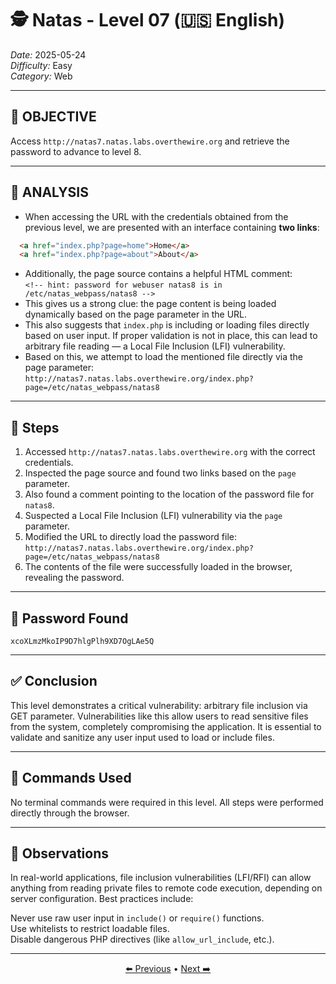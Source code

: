 # 🕵️ Natas - Level 07 (🇺🇸 English)  
*Date:* 2025-05-24  
*Difficulty:* Easy  
*Category:* Web

---

## 🎯 OBJECTIVE

Access `http://natas7.natas.labs.overthewire.org` and retrieve the password to advance to level 8.

---

## 🔎 ANALYSIS

- When accessing the URL with the credentials obtained from the previous level, we are presented with an interface containing **two links**:

```html
  <a href="index.php?page=home">Home</a>
  <a href="index.php?page=about">About</a>
```
- Additionally, the page source contains a helpful HTML comment:   
`<!-- hint: password for webuser natas8 is in /etc/natas_webpass/natas8 -->`
- This gives us a strong clue: the page content is being loaded dynamically based on the page parameter in the URL.  
- This also suggests that `index.php` is including or loading files directly based on user input.
If proper validation is not in place, this can lead to arbitrary file reading — a Local File Inclusion (LFI) vulnerability.
- Based on this, we attempt to load the mentioned file directly via the page parameter:  
`http://natas7.natas.labs.overthewire.org/index.php?page=/etc/natas_webpass/natas8`

---

## 🧱 Steps

1. Accessed `http://natas7.natas.labs.overthewire.org` with the correct credentials.  
2. Inspected the page source and found two links based on the `page` parameter.  
3. Also found a comment pointing to the location of the password file for `natas8`.  
4. Suspected a Local File Inclusion (LFI) vulnerability via the `page` parameter.
5. Modified the URL to directly load the password file:  
`http://natas7.natas.labs.overthewire.org/index.php?page=/etc/natas_webpass/natas8`
6. The contents of the file were successfully loaded in the browser, revealing the password.  
---

## 🔑 Password Found

```
xcoXLmzMkoIP9D7hlgPlh9XD7OgLAe5Q
```

---

## ✅ Conclusion

This level demonstrates a critical vulnerability: arbitrary file inclusion via GET parameter.
Vulnerabilities like this allow users to read sensitive files from the system, completely compromising the application.
It is essential to validate and sanitize any user input used to load or include files.

---

## 🧪 Commands Used

No terminal commands were required in this level.
All steps were performed directly through the browser.

---

## 🧠 Observations

In real-world applications, file inclusion vulnerabilities (LFI/RFI) can allow anything from reading private files to remote code execution, depending on server configuration.
Best practices include:

Never use raw user input in `include()` or `require()` functions.  
Use whitelists to restrict loadable files.  
Disable dangerous PHP directives (like `allow_url_include`, etc.).  

---

<p align="center"> <a href="../Natas06/Readme.md">⬅️ Previous</a> • <a href="../Natas08/Readme.md">Next ➡️</a> </p>

